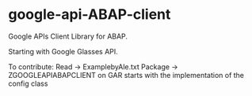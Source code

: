 google-api-ABAP-client
======================

Google APIs Client Library for ABAP.

Starting with Google Glasses API.

To contribute:
Read -> ExamplebyAle.txt
Package -> ZGOOGLEAPIABAPCLIENT on GAR starts with the implementation of the config class